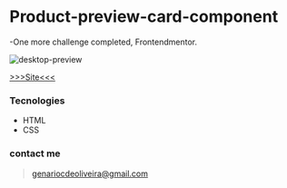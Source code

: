 # Product-preview-card-component

-One more challenge completed, Frontendmentor.


![desktop-preview](https://user-images.githubusercontent.com/53302984/192519333-14b5f02e-cd7e-46dc-ac98-991b201eb2c5.jpg)

[>>>Site<<<](http://https://genariocoliveira.github.io/Product-preview-card-component/)
### Tecnologies

- HTML
- CSS

### contact me 
>genariocdeoliveira@gmail.com
